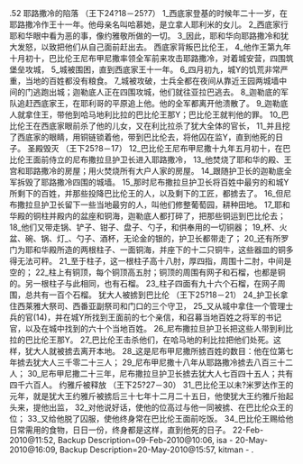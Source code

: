 .52 
耶路撒冷的陷落 
（王下24?18－25?7） 
1_西底家登基的时候年二十一岁，在耶路撒冷作王十一年。他母亲名叫哈慕她，是立拿人耶利米的女儿。 2_西底家行耶和华眼中看为恶的事，像约雅敬所做的一切。 3_因此，耶和华向耶路撒冷和犹大发怒，以致把他们从自己面前赶出去。 
西底家背叛巴比伦王， 4_他作王第九年十月初十，巴比伦王尼布甲尼撒率领全军前来攻击耶路撒冷，对着城安营，四围筑堡垒攻城， 5_城被围困，直到西底家王十一年。 6_四月初九，城Y的饥荒非常严重，当地的百姓都没有粮食。 7_城被攻破，士兵全都在夜间从靠近王园两城墙中间的门逃跑出城；迦勒底人正在四围攻城，他们就往亚拉巴逃去。 8_迦勒底的军队追赶西底家王，在耶利哥的平原追上他。他的全军都离开他溃散了。 9_迦勒底人就拿住王，带他到哈马地利比拉的巴比伦王那Y；巴比伦王就判他的罪。 10_巴比伦王在西底家眼前杀了他的儿女，又在利比拉杀了犹大全体的官长， 11_并且挖了西底家的眼睛，用铜链锁着他，带到巴比伦去，将他囚在监Y，直到他死的日子。 
圣殿毁灭 
（王下25?8－17） 
12_巴比伦王尼布甲尼撒十九年五月初十，在巴比伦王面前侍立的尼布撒拉旦护卫长进入耶路撒冷， 13_他焚烧了耶和华的殿、王宫和耶路撒冷的房屋；用火焚烧所有大户人家的房屋。 14_跟随护卫长的迦勒底全军拆毁了耶路撒冷四围的城墙。 15_那时尼布撒拉旦护卫长将百姓中最穷的和城Y所剩下的百姓，并那些投降巴比伦王的人，以及剩下的工匠，都掳去了。 16_但尼布撒拉旦护卫长留下一些当地最穷的人，叫他们修整葡萄园，耕种田地。 
17_耶和华殿的铜柱并殿内的盆座和铜海，迦勒底人都打碎了，把那些铜运到巴比伦去； 18_他们又带走锅、铲子、钳子、盘子、勺子，和供奉用的一切铜器； 19_杯、火盆、碗、锅、灯_、勺子、酒杯，无论金的银的，护卫长都带走了； 20_还有所罗门为耶和华殿所造的两根柱子、一面铜海，并座下的十二只铜牛，这些器皿的铜多得无法可秤。 21_至于柱子，这一根柱子高十八肘，厚四指，周围十二肘，中间是空的； 22_柱上有铜顶，每个铜顶高五肘；铜顶的周围有网子和石榴，也都是铜的。另一根柱子与此相同，也有石榴。 23_柱子四面有九十六个石榴，在网子周围，总共有一百个石榴。 
犹大人被掳到巴比伦 
（王下25?18－21） 
24_护卫长拿住西莱雅大祭司、西番亚副祭司和门口的三个守卫， 25_又从城中拿住一个管理士兵的官(14)，并在城Y所找到王面前的七个亲信，和召募当地百姓之将军的书记官，以及在城中找到的六十个当地百姓。 26_尼布撒拉旦护卫长把这些人带到利比拉的巴比伦王那Y。 27_巴比伦王击杀他们，在哈马地的利比拉把他们处死。这样，犹大人就被掳去离开本地。 
28_这是尼布甲尼撒所掳百姓的数目：他在位第七年掳去犹大人三千零二十三人； 29_尼布甲尼撒十八年从耶路撒冷掳去八百三十二人； 30_尼布甲尼撒二十三年，尼布撒拉旦护卫长掳去犹大人七百四十五人；共有四千六百人。 
约雅斤被释放 
（王下25?27－30） 
31_巴比伦王以未?米罗达作王的元年，就是犹大王约雅斤被掳后三十七年十二月二十五日，他使犹大王约雅斤抬起头来，提他出监， 32_对他说好话，使他的位高过与他一同被掳、在巴比伦众王的位； 33_又给他脱了囚服，使他终身常在巴比伦王面前吃饭。 34_巴比伦王赐给他日常需用的食物，日日一份，终身都是这样，直到他死的日子。 
22-Feb-2010@11:52, Backup Description=09-Feb-2010@10:06, isa - 
20-May-2010@16:09, Backup Description=20-May-2010@15:57, kitman - 
.